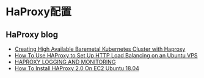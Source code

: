 # HaProxy配置


## HaProxy blog
- [Creating High Available Baremetal Kubernetes Cluster with Haproxy](https://medium.com/@kvaps/creating-high-available-baremetal-kubernetes-cluster-with-kubeadm-and-keepalived-simplest-guide-71766d5e25ae?source=post_page-----62c344283076----------------------)
- [How To Use HAProxy to Set Up HTTP Load Balancing on an Ubuntu VPS](https://www.digitalocean.com/community/tutorials/how-to-use-haproxy-to-set-up-http-load-balancing-on-an-ubuntu-vps#configure-logging-for-haproxy)
- [HAPROXY LOGGING AND MONITORING](https://hydrasky.com/linux/haproxy-logging-and-monitoring/)
- [How To Install HAProxy 2.0 On EC2 Ubuntu 18.04](https://geraldalinio.com/security/haproxy/install-haproxy-2-0-on-ec2-ubuntu-18-04/)